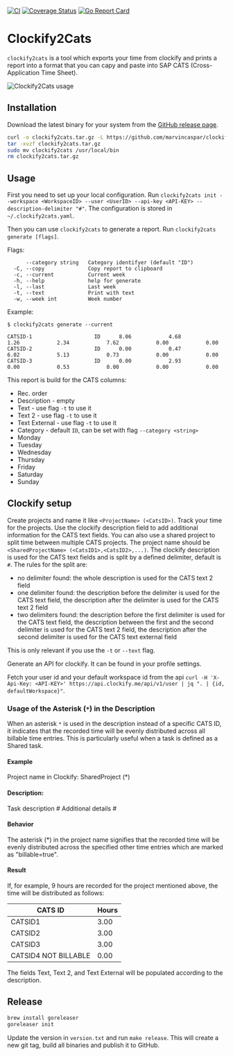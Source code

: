 [![CI](https://github.com/marvincaspar/clockify-cats-reporter/actions/workflows/ci.yml/badge.svg)](https://github.com/marvincaspar/clockify-cats-reporter/actions/workflows/ci.yml)
[![Coverage Status](https://coveralls.io/repos/github/marvincaspar/clockify2cats/badge.svg?branch=main)](https://coveralls.io/github/marvincaspar/clockify2cats?branch=main)
[![Go Report Card](https://goreportcard.com/badge/github.com/marvincaspar/clockify2cats)](https://goreportcard.com/report/github.com/marvincaspar/clockify2cats)

# Clockify2Cats

`clockify2cats` is a tool which exports your time from clockify and prints a report into a format that you can capy and paste into SAP CATS (Cross-Application Time Sheet).

![Clockify2Cats usage](./clockify2cats.gif)

## Installation

Download the latest binary for your system from the [GitHub release page](https://github.com/marvincaspar/clockify-cats-reporter/releases/latest/).

```sh
curl -o clockify2cats.tar.gz -L https://github.com/marvincaspar/clockify-cats-reporter/releases/latest/download/clockify2cats_$(uname -s)_$(uname -m).tar.gz
tar -xvzf clockify2cats.tar.gz
sudo mv clockify2cats /usr/local/bin
rm clockify2cats.tar.gz
```

## Usage

First you need to set up your local configuration. Run `clockify2cats init --workspace <WorkspaceID> --user <UserID> --api-key <API-KEY> --description-delimiter "#"`. The configuration is stored in `~/.clockify2cats.yaml`.

Then you can use `clockify2cats` to generate a report. Run `clockify2cats generate [flags]`.

Flags:

```
      --category string   Category identifyer (default "ID")
  -C, --copy              Copy report to clipboard
  -c, --current           Current week
  -h, --help              help for generate
  -l, --last              Last week
  -t, --text              Print with text
  -w, --week int          Week number
```

Example:

```
$ clockify2cats generate --current

CATSID-1                    ID      8.06            4.68            1.26            2.34            7.62            0.00            0.00
CATSID-2                    ID      0.00            0.47            6.02            5.13            0.73            0.00            0.00
CATSID-3                    ID      0.00            2.93            0.00            0.53            0.00            0.00            0.00
```

This report is build for the CATS columns:

- Rec. order
- Description - empty
- Text - use flag `-t` to use it
- Text 2 - use flag `-t` to use it
- Text External - use flag `-t` to use it
- Category - default `ID`, can be set with flag `--category <string>`
- Monday
- Tuesday
- Wednesday
- Thursday
- Friday
- Saturday
- Sunday

## Clockify setup

Create projects and name it like `<ProjectName> (<CatsID>)`. Track your time for the projects. Use the clockify description field to add additional information for the CATS text fields. You can also use a
shared
project to split time between multiple CATS projects. The project name should be `<SharedProjectName> (<CatsID1>,<CatsID2>,...)`. The clockify description is used for the CATS text fields and is split by a
defined
delimiter, default is `#`. The rules for the split are:

- no delimiter found: the whole description is used for the CATS text 2 field
- one delimiter found: the description before the delimiter is used for the CATS text field, the description after the delimiter is used for the CATS text 2 field
- two delimiters found: the description before the first delimiter is used for the CATS text field, the description between the first and the second delimiter is used for the CATS text 2 field, the description
  after the second delimiter is used for the CATS text external field

This is only relevant if you use the `-t` or `--text` flag.

Generate an API for clockify. It can be found in your profile settings.

Fetch your user id and your default workspace id from the api `curl -H 'X-Api-Key: <API-KEY>' https://api.clockify.me/api/v1/user | jq ". | {id, defaultWorkspace}"`.

### Usage of the Asterisk (`*`) in the Description
When an asterisk `*` is used in the description instead of a specific CATS ID, it indicates that the recorded time will be evenly distributed across all billable time entries. This is particularly useful when a task is defined as a Shared task.

#### Example
Project name in Clockify:
SharedProject (*)

#### Description:
Task description # Additional details #

#### Behavior
The asterisk (*) in the project name signifies that the recorded time will be evenly distributed across the specified other time entries which are marked as "billable=true".

#### Result
If, for example, 9 hours are recorded for the project mentioned above, the time will be distributed as follows:

| CATS ID              | Hours |
|----------------------|-------|
| CATSID1              | 3.00  |
| CATSID2              | 3.00  |
| CATSID3              | 3.00  |
| CATSID4 NOT BILLABLE | 0.00  |

The fields Text, Text 2, and Text External will be populated according to the description.

## Release

```sh
brew install goreleaser
goreleaser init
```

Update the version in `version.txt` and run `make release`.
This will create a new git tag, build all binaries and publish it to GitHub.

